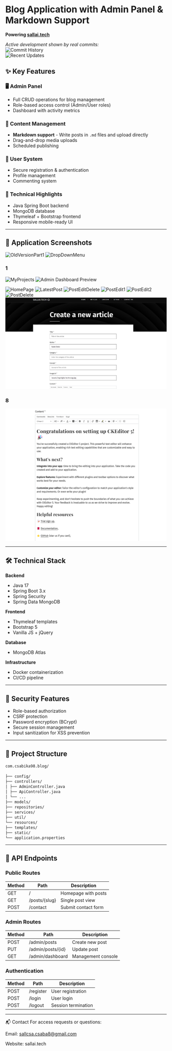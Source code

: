 # Blog Application with Admin Panel & Markdown Support  
**Powering [sallai.tech](https://sallai.tech)**  





*Active development shown by real commits:*  
![Commit History](https://github.com/user-attachments/assets/e0d8a643-e677-41e9-aecf-385d3606bb00)  
![Recent Updates](https://github.com/user-attachments/assets/a50c62f3-8ec4-4cce-bfb4-abda525cdaed)  

## ✨ Key Features  

### 🖥️ Admin Panel  
- Full CRUD operations for blog management  
- Role-based access control (Admin/User roles)  
- Dashboard with activity metrics  

### 📝 Content Management  
- **Markdown support** - Write posts in `.md` files and upload directly  
- Drag-and-drop media uploads  
- Scheduled publishing  

### 👥 User System  
- Secure registration & authentication  
- Profile management  
- Commenting system  

### 🚀 Technical Highlights  
- Java Spring Boot backend  
- MongoDB database  
- Thymeleaf + Bootstrap frontend  
- Responsive mobile-ready UI  

---

## 📸 Application Screenshots  


![OldVersionPart1](https://github.com/user-attachments/assets/e60d5c9a-6578-4286-97db-987c4fcdda41)
![DropDownMenu](https://github.com/user-attachments/assets/0ad7579e-56be-437b-bafd-c88fe86700ec)
### 1
![MyProjects](https://github.com/user-attachments/assets/49790d72-9201-4a30-8b32-ae2d64cc4f8b)
![Admin Dashboard Preview](https://github.com/user-attachments/assets/7d2fa5b7-54bb-4fb7-b34a-2799611b66bb)

![HomePage](https://github.com/user-attachments/assets/bedc5ca4-0122-4b10-8d7f-58256cf90e09)
![LatestPost](https://github.com/user-attachments/assets/8d000329-4304-423d-bae6-f4cbf561d528)
![PostEditDelete](https://github.com/user-attachments/assets/b3147073-5dbe-4648-b4ad-8b1d2e2abec2)
![PostEdit1](https://github.com/user-attachments/assets/56d1d070-a489-4698-bf31-4dcfbf71a333)
![PostEdit2](https://github.com/user-attachments/assets/11419596-8d0d-49ef-82e6-c7fc3d1cfd76)
![PostDelete](https://github.com/user-attachments/assets/c29016f4-5bbd-4de2-8f00-4e8924556b9f)
![CreateNewPosts](screenshots/5.png)
### 8
![CreateNewPosts2](screenshots/6.png)

---

## 🛠️ Technical Stack  

**Backend**  
- Java 17  
- Spring Boot 3.x  
- Spring Security  
- Spring Data MongoDB  

**Frontend**  
- Thymeleaf templates  
- Bootstrap 5  
- Vanilla JS + jQuery  

**Database**  
- MongoDB Atlas  

**Infrastructure**  
- Docker containerization  
- CI/CD pipeline  

---

## 🔐 Security Features  

- Role-based authorization  
- CSRF protection  
- Password encryption (BCrypt)  
- Secure session management  
- Input sanitization for XSS prevention  

---

## 📂 Project Structure  
```
com.csabika98.blog/

├── config/
├── controllers/
│ ├── AdminController.java
│ ├── ApiController.java
│ └── ...
├── models/ 
├── repositories/ 
├── services/
├── util/ 
└── resources/
├── templates/ 
├── static/
└── application.properties
```


---

## 🔌 API Endpoints  

### Public Routes  
| Method | Path          | Description          |
|--------|---------------|----------------------|
| GET    | /             | Homepage with posts  |
| GET    | /posts/{slug} | Single post view     |
| POST   | /contact      | Submit contact form  |

### Admin Routes  
| Method | Path            | Description            |
|--------|-----------------|------------------------|
| POST   | /admin/posts    | Create new post        |
| PUT    | /admin/posts/{id} | Update post           |
| GET    | /admin/dashboard | Management console    |

### Authentication  
| Method | Path       | Description          |
|--------|------------|----------------------|
| POST   | /register  | User registration    |
| POST   | /login     | User login           |
| POST   | /logout    | Session termination  |

---

📬 Contact
For access requests or questions:

Email: sallcsa.csaba8@gmail.com

Website: sallai.tech
